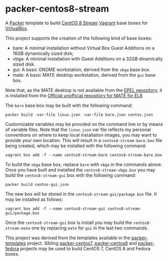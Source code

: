 # packer-centos8-stream
A [Packer](https://www.packer.io/) template to build [CentOS 8 Stream](https://www.centos.org/) [Vagrant](https://www.vagrantup.com/)
base boxes for [VirtualBox](https://www.virtualbox.org/).

This project supports the creation of the following kind of base boxes:
* bare: A minimal installation without Virtual Box Guest Additions on a 16GB dynamically sized disk;
* vbga: A minimal installation with Guest Additions on a 32GB dinamically sized disk.
* gui: A basic GNOME workstation, derived from the `vbga` base box.
* mate: A basic MATE desktop workstation, derived from the `gui` base box.

Note that, as the MATE desktop is not available from the [EPEL repository](https://fedoraproject.org/wiki/EPEL), it is installed from
the [Official unofficial repository for MATE for EL8](https://copr.fedorainfracloud.org/coprs/stenstorp/MATE/)

The `bare` base box may be built with the following command:

    packer build -var-file linux.json -var-file bare.json centos.json

Customizable variables may be provided on the command line or by means of variable files. Note that the `linux.json` var file
reflects my personal conventions on where to keep local installation images, you may want to provide your own location. This will
result in a `centos8-stream-bare.box` file being created, which may be installed with the following command:

    vagrant box add -f --name centos8-stream-bare centos8-stream-bare.box

To build the `vbga` base box, replace `bare` with `vbga` in the commands above. Once you have built and installed the `centos8-stream-vbga.box`
you may build the `centos8-stream-gui` box with the following command:

    packer build centos-gui.json

The new box will be stored in the `centos8-stream-gui/package.box` file. It may be installed as follows:

    vagrant box add -f --name centos8-stream-gui centos8-stream-gui/package.box

Once the `centos8-stream-gui` box is install you may build the `centos8-stream-mate` one by replacing `mate` for `gui` in the last two commands.

This project was derived from the templates available in the [packer-templates](https://github.com/maier/packer-templates) project.
Sibling [packer-centos7](https://github.com/nmusatti/packer-centos7), [packer-centos8](https://github.com/nmusatti/packer-centos8) and
[packer-fedora](https://github.com/nmusatti/packer-fedora) projects may be used to build CentOS 7, CentOS 8 and Fedora boxes.
